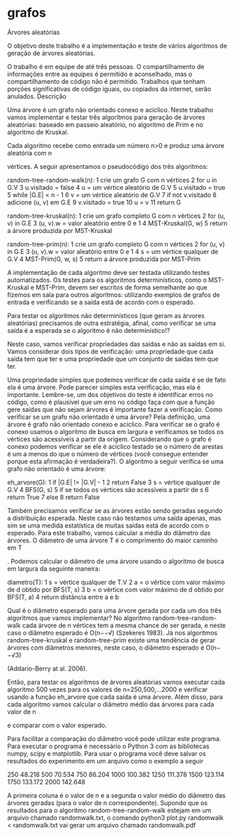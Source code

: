 # grafos
Árvores aleatórias

O objetivo deste trabalho é a implementação e teste de vários algoritmos de geração de árvores aleatórias.

O trabalho é em equipe de até três pessoas. O compartilhamento de informações entre as equipes é permitido e aconselhado, mas o compartilhamento de código não é permitido. Trabalhos que tenham porções significativas de código iguais, ou copiados da internet, serão anulados.
Descrição

Uma árvore é um grafo não orientado conexo e acíclico. Neste trabalho vamos implementar e testar três algoritmos para geração de árvores aleatórias: baseado em passeio aleatório, no algoritmo de Prim e no algoritmo de Kruskal.

Cada algoritmo recebe como entrada um número n>0
e produz uma árvore aleatória com n

vértices. A seguir apresentamos o pseudocódigo dos três algoritmos:

random-tree-random-walk(n):
1  crie um grafo G com n vértices
2  for u in G.V
3      u.visitado = false
4  u = um vértice aleatório de G.V
5  u.visitado = true
5  while |G.E| < n - 1
6     v = um vértice aleatório de G.V
7     if not v.visitado
8         adicione (u, v) em G.E
9         v.visitado = true
10    u = v
11 return G

random-tree-kruskal(n):
1 crie um grafo completo G com n vértices
2 for (u, v) in G.E
3     (u, v).w = valor aleatório entre 0 e 1
4 MST-Kruskal(G, w)
5 return a árvore produzida por MST-Kruskal

random-tree-prim(n):
1 crie um grafo completo G com n vértices
2 for (u, v) in G.E
3     (u, v).w = valor aleatório entre 0 e 1
4 s = um vértice qualquer de G.V
4 MST-Prim(G, w, s)
5 return a árvore produzida por MST-Prim

A implementação de cada algoritmo deve ser testada utilizando testes automatizados. Os testes para os algoritmos determinísticos, como o MST-Kruskal e MST-Prim, devem ser escritos de forma semelhante ao que fizemos em sala para outros algoritmos: utilizando exemplos de grafos de entrada e verificando se a saída está de acordo com o esperado.

Para testar os algoritmos não determinísticos (que geram as árvores aleatórias) precisamos de outra estratégia, afinal, como verificar se uma saída é a esperada se o algoritmo é não determinístico!?

Neste caso, vamos verificar propriedades das saídas e não as saídas em si. Vamos considerar dois tipos de verificação: uma propriedade que cada saída tem que ter e uma propriedade que um conjunto de saídas tem que ter.

Uma propriedade simples que podemos verificar de cada saída é se de fato ela é uma árvore. Pode parecer simples esta verificação, mas ela é importante. Lembre-se, um dos objetivos do teste é identificar erros no código, como é plausível que um erro no código faça com que a função gere saídas que não sejam árvores é importante fazer a verificação. Como verificar se um grafo não orientado é uma árvore? Pela definição, uma árvore é grafo não orientado conexo e acíclico. Para verificar se o grafo é conexo usamos o algoritmo de busca em largura e verificamos se todos os vértices são acessíveis a partir da origem. Considerando que o grafo é conexo podemos verificar se ele é acíclico testado se o número de arestas é um a menos do que o número de vértices (você consegue entender porque esta afirmação é verdadeira?). O algoritmo a seguir verifica se uma grafo não orientado é uma árvore:

eh_arvore(G):
1 if |G.E| != |G.V| - 1
2     return False
3 s = vértice qualquer de G.V
4 BFS(G, s)
5 if se todos os vértices são acessíveis a partir de s
6     return True
7 else
8     return False

Também precisamos verificar se as árvores estão sendo geradas segundo a distribuição esperada. Neste caso não testamos uma saída apenas, mas sim se uma medida estatística de muitas saídas está de acordo com o esperado. Para este trabalho, vamos calcular a média do diâmetro das árvores. O diâmetro de uma árvore T
é o comprimento do maior caminho em T

. Podemos calcular o diâmetro de uma árvore usando o algoritmo de busca em largura da seguinte maneira:

diametro(T):
1 s = vértice qualquer de T.V
2 a = o vértice com valor máximo de d obtido por BFS(T, s)
3 b = o vértice com valor máximo de d obtido por BFS(T, a)
4 return distância entre a e b

Qual é o diâmetro esperado para uma árvore gerada por cada um dos três algoritmos que vamos implementar? No algoritmo random-tree-random-walk cada árvore de n
vértices tem a mesma chance de ser gerada, e neste caso o diâmetro esperado é O(n−−√) (Szekeres 1983). Já nos algoritmos random-tree-kruskal e random-tree-prim existe uma tendência de gerar árvores com diâmetros menores, neste caso, o diâmetro esperado é O(n−−√3)

(Addario-Berry at al. 2006).

Então, para testar os algoritmos de árvores aleatórias vamos executar cada algoritmo 500
vezes para os valores de n=250,500,…2000 e verificar usando a função eh_arvore que cada saída é uma árvore. Além disso, para cada algoritmo vamos calcular o diâmetro médio das árvores para cada valor de n

e comparar com o valor esperado.

Para facilitar a comparação do diâmetro você pode utilizar este programa. Para executar o programa é necessário o Python 3 com as bibliotecas numpy, scipy e matplotlib. Para usar o programa você deve salvar os resultados do experimento em um arquivo como o exemplo a seguir

250 48.218
500 70.534
750 86.204
1000 100.382
1250 111.378
1500 123.114
1750 133.172
2000 142.648

A primeira coluna é o valor de n
e a segunda o valor médio do diâmetro das árvores geradas (para o valor de n correspondente). Supondo que os resultados para o algoritmo random-tree-random-walk estejam em um arquivo chamado randomwalk.txt, o comando python3 plot.py randomwalk < randomwalk.txt vai gerar um arquivo chamado randomwalk.pdf
